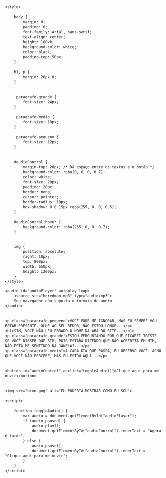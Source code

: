 <html>
<head>
    <title>ESTÁ SOZINHO?</title>

    <style>
        
        body {
            margin: 0;
            padding: 0;
            font-family: Arial, sans-serif;
            text-align: center;
            height: 100vh;
            background-color: white;
            color: black;
            padding-top: 50px; 
        }

        h1, p {
            margin: 20px 0;
        }

        
        .paragrafo-grande {
            font-size: 24px;
        }

        .paragrafo-medio {
            font-size: 18px;
        }

        .paragrafo-pequeno {
            font-size: 12px;
        }

        
        #audioControl {
            margin-top: 20px; /* Dá espaço entre os textos e o botão */
            background-color: rgba(0, 0, 0, 0.7);
            color: white;
            font-size: 20px;
            padding: 20px;
            border: none;
            cursor: pointer;
            border-radius: 10px;
            box-shadow: 0 0 15px rgba(255, 0, 0, 0.5);
        }

        #audioControl:hover {
            background-color: rgba(255, 0, 0, 0.7);
        }

        
        img {
            position: absolute;
            right: 10px;
            top: 800px;
            width: 650px;
            height: 1200px;
        }
    </style>
</head>

<body>

    <audio id="audioPlayer" autoplay loop>
        <source src="boredman.mp3" type="audio/mp3">
        Seu navegador não suporta o formato de áudio.
    </audio>

    
    <p class="paragrafo-pequeno">VOCÊ PODE ME IGNORAR, MAS EU SEMPRE VOU ESTAR PRESENTE. OLHE AO SEU REDOR, NÃO ESTOU LONGE...</p>
    <h1>SIM, VOCÊ NÃO LEU ERRADO O NOME DA ABA DO SITE...</h1>
    <p class="paragrafo-grande">ESTOU PERGUNTANDO POR QUE FICAREI TRISTE SE VOCÊ DISSER QUE SIM, POIS ESTARÁ DIZENDO QUE NÃO ACREDITA EM MIM, NÃO ESTÁ ME SENTINDO NA JANELA?...</p>
    <p class="paragrafo-medio">A CADA DIA QUE PASSA, EU OBSERVO VOCÊ. ACHO QUE VOCÊ NÃO PERCEBE, MAS EU ESTOU AQUI...</p>

   
    <button id="audioControl" onclick="toggleAudio()">Clique aqui para me ouvir</button>

   
    <img src="bixo.png" alt="EU PODERIA MOSTRAR COMO EU SOU">

    <script>
        
        function toggleAudio() {
            var audio = document.getElementById("audioPlayer");
            if (audio.paused) {
                audio.play();
                document.getElementById("audioControl").innerText = "Agora é tarde";
            } else {
                audio.pause();
                document.getElementById("audioControl").innerText = "Clique aqui para me ouvir";
            }
        }
    </script>

</body>

</html>
